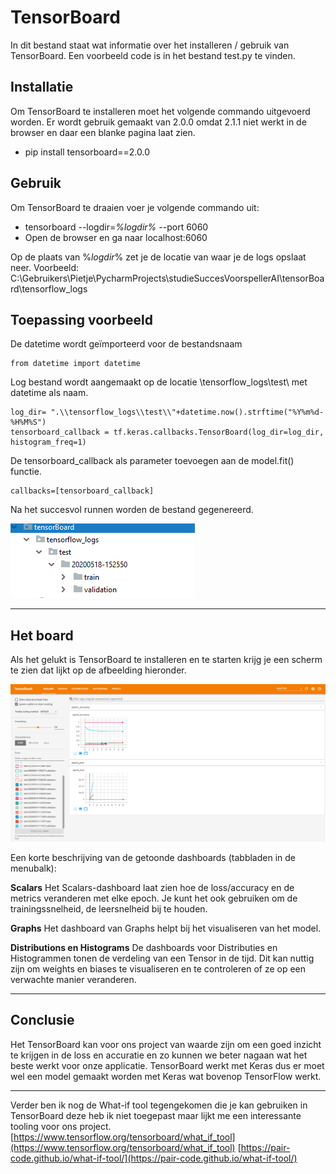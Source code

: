 
# TensorBoard
In dit bestand staat wat informatie over het installeren / gebruik van TensorBoard.
Een voorbeeld code is in het bestand test.py te vinden.
## Installatie
Om TensorBoard te installeren moet het volgende commando uitgevoerd worden. Er wordt gebruik gemaakt van 2.0.0 omdat 2.1.1 niet werkt in de browser en daar een blanke pagina laat zien. 
*  pip install tensorboard==2.0.0  

## Gebruik
  Om TensorBoard te draaien voer je volgende commando uit:
* tensorboard --logdir=*%*logdir*%* --port 6060
* Open de browser en ga naar localhost:6060

Op de plaats van %*logdir*% zet je de locatie van waar je de logs opslaat neer. Voorbeeld:
C:\Gebruikers\Pietje\PycharmProjects\studieSuccesVoorspellerAI\tensorBoard\tensorflow_logs


## Toepassing voorbeeld

    
De datetime wordt geïmporteerd voor de bestandsnaam  

    
    from datetime import datetime

Log bestand wordt aangemaakt op de locatie \\tensorflow_logs\\test\\ met datetime als naam.

    log_dir= ".\\tensorflow_logs\\test\\"+datetime.now().strftime("%Y%m%d-%H%M%S")  
    tensorboard_callback = tf.keras.callbacks.TensorBoard(log_dir=log_dir, histogram_freq=1)

De tensorboard_callback als parameter toevoegen aan de model.fit() functie.

    callbacks=[tensorboard_callback]
    
Na het succesvol runnen worden de bestand gegenereerd.
    
![logbestanden](logbestanden.PNG)

---

## Het board
Als het gelukt is TensorBoard te installeren en te starten krijg je een scherm te zien dat lijkt op de afbeelding hieronder. 

![TensorBoard](tensorboard.png)



Een korte beschrijving van de getoonde dashboards (tabbladen in de menubalk): 

**Scalars**
Het Scalars-dashboard laat zien hoe de loss/accuracy en de metrics veranderen met elke epoch. Je kunt het ook gebruiken om de trainingssnelheid, de leersnelheid bij te houden.

**Graphs**
Het dashboard van Graphs helpt bij het visualiseren van het model.

**Distributions en Histograms**
De dashboards voor Distributies en Histogrammen tonen de verdeling van een Tensor in de tijd. Dit kan nuttig zijn om weights en biases te visualiseren en te controleren of ze op een verwachte manier veranderen.

---
## Conclusie
Het TensorBoard kan voor ons project van waarde zijn om een goed inzicht te krijgen in de loss en accuratie en zo kunnen we beter nagaan wat het beste werkt voor onze applicatie. 
TensorBoard werkt met Keras dus er moet wel een model gemaakt worden met Keras wat bovenop TensorFlow werkt.  

---
Verder ben ik nog de What-if tool tegengekomen die je kan gebruiken in TensorBoard deze heb ik niet toegepast maar lijkt me een interessante tooling voor ons project. 
[https://www.tensorflow.org/tensorboard/what_if_tool](https://www.tensorflow.org/tensorboard/what_if_tool)
[https://pair-code.github.io/what-if-tool/](https://pair-code.github.io/what-if-tool/)






